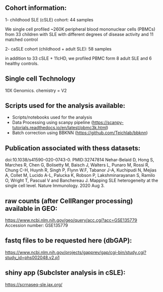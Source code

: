 ## Cohort information:

1- childhood SLE (cSLE) cohort: 44 samples  

We single cell profiled ~260K peripheral blood mononuclear cells (PBMCs) from 33 children with
SLE with different degrees of disease activity and 11 matched control

2- caSLE cohort (childhood + adult SLE): 58 samples 

in addition to 33 cSLE + 11cHD, we profiled PBMC form 8 adult SLE and 6 healthy controls.

## Single cell Technology 

10X Genomics. chemistry = V2

## Scripts used for the analysis available:

- Scripts/notebooks used for the analysis 
- Data Processing using scanpy pipeline (https://scanpy-tutorials.readthedocs.io/en/latest/pbmc3k.html)
- Batch correction using BBKNN (https://github.com/Teichlab/bbknn)

## Publication associated with thess datasets: 

doi:10.1038/s41590-020-0743-0. PMID:32747814
Nehar-Belaid D, Hong S, Marches R, Chen G, Bolisetty M, Baisch J, Walters L, Punaro M, Rossi R, Chung C-H, Huynh R, Singh P, Flynn W.F, Tabanor J-A, Kuchipudi N, Mejias A, Collet M, Lucido A-L, Palucka K, Robson P, Lakshminarayanan S, Ramilo O, Wright T, Pascual V and Banchereau J. Mapping SLE heterogeneity at the single cell level. Nature Immunology. 2020 Aug 3. 


## raw counts (after CellRanger processing) available in GEO: 
https://www.ncbi.nlm.nih.gov/geo/query/acc.cgi?acc=GSE135779
Accession number: GSE135779

## fastq  files to be requested here (dbGAP): 
https://www.ncbi.nlm.nih.gov/projects/gapprev/gap/cgi-bin/study.cgi?study_id=phs002048.v2.p1

## shiny app (Subclster analysis in cSLE): 
 https://scrnaseq-sle.jax.org/
